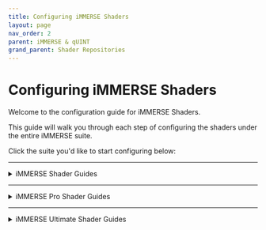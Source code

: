 ```yaml
---
title: Configuring iMMERSE Shaders
layout: page
nav_order: 2
parent: iMMERSE & qUINT
grand_parent: Shader Repositories
---
```


# Configuring iMMERSE Shaders

Welcome to the configuration guide for iMMERSE Shaders. 

This guide will walk you through each step of configuring the shaders under the entire iMMERSE suite.

Click the suite you'd like to start configuring below:

---

<details markdown="block" class="details-tree">
<summary>iMMERSE Shader Guides</summary>

This section will guide you through setting up and configuring specific shaders within the standard iMMERSE shader suite!

<details markdown="block" class="details-tree">
<summary>iMMERSE Anti Aliasing</summary>

iMMERSE Anti-Aliasing is a robust iteration of SMAA offering up to twice the performance of the original shader depending on your settings!

---

### Understanding the Basic Parameters of iMMERSE Anti Aliasing:

* **Edge Detection Type** - This parameter provides different options to the user for customizing the type of edge detection used. The best option for most scenarios is `Color edge detection (max)`.

* **Enable Predicated Thresholding** - This feature allows iMMERSE Anti Aliasing to utilize the depth buffer to better calculate edges that often get missed by the edge detection methods. It is recommended to enable this feature.

* **SMAA_USE_EXTENDED_EDGE_DETECTION** - This preprocessor for iMMERSE Anti Aliasing extends the color detection range of SMAA, allowing for increased detection of edges. The usable values are 0 and 1.

<details markdown="block" class="details-tree">
<summary>Configuring iMMERSE Anti Aliasing with Depth (Best Output)</summary>

# Configuring iMMERSE Anti Aliasing for Best Output with Depth

1. Select the option `View edges` for the parameter `Debug Output` -  This will allow you to see all of the edges that iMMERSE Anti Aliasing is able to detect, and will allow us to better see the changes that the shader is able to make!

    ![Debug Output Preview](./images/immerse/smaa_debug_edges_preview.png)

2. Select the option `Color edge detection (max)` for `Edge Detection Type` - This option is the best soltuion for getting the most amount of edges within iMMERSE Anti Aliasing.

    However, other options can be chosen if desired.

    ![Color Edge Detection(Max) Preview](./images/immerse/smaa_color_edge_detection_max_argument.png)

3. Check the option for `Enable Predicated Thresholding` - With this selected, you should notice a large decrease of edges that are being detected, this is normal, do not panic. 

    We will be configuring other parameters in order to get more of those edges back into view!

    ![Enable Predicated Thresholding Debug Output Preview](./images/immerse/smaa_debug_edges_depth_preview.png)

4. Reduce `Edge Detection Threshold` and `Depth Edge Detection Threshold` parameters to the lowest value that they can go.

    This will increase the amount of edges that you see, other parameters will be configured in order to detect more edges later on.

    ![Reducing Edge Detection Threshold and Depth Edge Detection Threshold Parameter Preview](./images/immerse/smaa_reduce_edt_and_dedt.png)

5. Reduce `Predication Threshold` as low as it can go - If you already have this set to default values, the parameter will likely not change much within your scene.

    Keep in mind that this parameter will not do anything if you do not have depth access within your game!

    ![Reducing Predication Threshold Parameter Preview](./images/immerse/smaa_reduce_pt.png)

6. Increase `Predication Strength` just enough to the point where you notice no extra changes within the scene. 

    This will increase the depth predication strength in order to grab more edges that are noticble in depth, but not by the edge detection method.

    Keep in mind that this parameter also will not do anything if you do not have depth access within your game!

    * Good `Predication Strength` value debug output:

        ![Good](./images/immerse/smaa_debug_edge_prediction_good_strength_preview.png)

    * Poor `Predication Strength` value debug output:

        ![Not Good](./images/immerse/smaa_debug_edge_prediction_bad_strength_preview.png)

7. Reduce `Predication Scale` as far as you can go without picking up noise from textures.

    * Good `Predication Scale` value debug output:

        ![Good](./images/immerse/smaa_debug_edge_pred_scale_good.png)

    * Poor `Predication Scale` value debug output:
  
        ![Not Good](./images/immerse/smaa_debug_edge_pred_scale_bad.png)

8. If performance is permitting in your game and system, max out:

    * `Max Search Steps`

    * `Max Search Steps Diagonal`

    * `Corner Rounding`

        * If performance is an issue, you can reduce these down to whatever value pleases your framerate choice.

---

From this point forward you should notice a decrease in shimmer and bright aliasing within your game. 

Please know that this will not take away all of your aliasing issues, but it can be enough to give you that extra smoothing to edges!

  * SMAA Enabled:

    ![Enabled](./images/immerse/smaa_enabled_preview.png)

  * SMAA Disabled:

    ![Disabled](./images/immerse/smaa_disabled_preview.png)


You can now disable `Debug Output` and continue to the game as usual!

</details>

---

<details markdown="block" class="details-tree">
<summary>Configuring iMMERSE Anti Aliasing without Depth</summary>

# Configuring iMMERSE Anti Aliasing for Best Output Without Depth

1. Select the option `View edges` for the parameter `Debug Output` -  This will allow you to see all of the edges that iMMERSE Anti Aliasing is able to detect, and will allow us to better see the changes that the shader is able to make!

    ![Debug Output Preview](./images/immerse/smaa_debug_edges_preview.png)

2. Select the option `Color edge detection (max)` for `Edge Detection Type` - This option is the best soltuion for getting the most amount of edges within iMMERSE Anti Aliasing.

    However, other options can be chosen if desired.

    ![Color Edge Detection(Max) Preview](./images/immerse/smaa_color_edge_detection_max_argument.png)

3. Reduce `Edge Detection Threshold` as far as you can go without picking up too many edges within textures.

    Some are fine, but you do not want a whole lot:

    * Good `Predication Scale` value debug output:

        ![Good](./images/immerse/smaa_debug_edge_detect_thresh_good.png)

    * Poor `Predication Scale` value debug output:
        
        ![Not Good](./images/immerse/smaa_debug_edge_detect_thresh_bad.png)

4. Enable `SMAA_USE_EXTENDED_EDGE_DETECTION` if desired.

    In theory this should allow iMMERSE Anti Aliasisng to provide better results for edges - however, in practice, the change is not always visable off the bat.

    ![SMAA USE EXTENDED EDGE DETECTION Argument Preview](./images/immerse/smaa_use_edge_extended_preview.png)

5. If performance is permitting in your game and system, max out:

    * `Max Search Steps`

    * `Max Search Steps Diagonal`

    * `Corner Rounding`

        * If performance is an issue, you can reduce these down to whatever value pleases your framerate choice.

---

From this point forward you should notice a decrease in shimmer and bright aliasing within your game. 

Please know that this method is not as good as the method with depth detection - however, it might be enough to satisfy your desire to elimite those shimmers!

  * SMAA Enabled:

  ![Enabled](./images/immerse/smaa_no_depth_enabled.png)

  * SMAA Disabled:

  ![Disabled](./images/immerse/smaa_no_depth_disabled.png)

---

You can now disable `Debug Output` and continue to the game as usual!

</details>

</details>

</details>

---

<details markdown="block" class="details-tree">
<summary>iMMERSE Pro Shader Guides</summary>

This section will guide you through setting up and configuring specific shaders within the iMMERSE Pro shader suite!

<details markdown="block" class="details-tree">
<summary>iMMERSE Pro Clarity</summary>

Clarity is a shader that allows you to enhance texture and image details by adjusting the image's local contrast.

This allows you to add a soft glow or sharp, gritty textures to your game without the standard issues of haloing or noise.

Below is our guide on how to utilize Clarity to your advantage, and what you should look out for in order to get the best image possible!

<details markdown="block" class="details-tree">
<summary>Adding Details | No Depth Separation</summary>

Since Clarity is a local contrasting sharpener, you can easily get more perceived quality or "Clarity" out of your game's textures. 

This guide will go over how to do so without destroying your image altogether without using depth separation!

---

### Step 1: Enable the Shader

* Simply check the shader `iMMERSE Pro Clarity [MartysMods_CLARITY.fx]` in the `Home` tab of ReShade.

    ![Check Clarity Shader](./images/immerse/immerse_clarity_enable.png)

* This will activate Clarity and give you the arguments at the bottom to change.

    ![Show User Clarity Options with Defaults](./images/immerse/show_user_clarity_arguments.png)

---

### Step 2: Configure `Texture Intensity` for Increased Perception and Clarity

To configure `Texture Intensity` for increased perception and clarity in the scene, move the slider to the right.

This does not take much.<br>
You will notice that textures end up popping out more, and the contrast of the overall scene will increase.

However, do not go extremely overboard with this effect, as it can damage the game author's original envision for the game!

* Example of the base game:

    ![Clarity Texture Intensity Base Game Image](./images/immerse/clarity_base_game_image.png)

* Example of a properly configured `Texture Intensity`:

    ![Clarity Texture Intensity Properly Configured](./images/immerse/clarity_properly_configured.png)

* Example of a poorly configured `Texture Intensity`:

    ![Clarity Texture Intensity Poorly Configured](./images/immerse/clarity_poorly_configured.png)

Once you have configured this argument to your liking, you might notice that the scene is slightly darker than it should be - this is where `Local Contrast Intensity` will come into play!

---

### Step 3: Configure `Local Contrast Intensity` to Remove Some Contrast

In order to remove some contrast from the image, while still keeping the benefits that iMMERSE Pro Clarity has to offer, you can configure the `Local Contrast Intensity` argument!

This argument is touchy, so it only needs a little bit.

You are going to want to match the original game world's contrast with this, so that when you flick iMMERSE Pro Clarty on and off, you would see no difference in the white and black points!

Moving this slider to the right, will increase the local contrast intensity giving the image a brighter feeling, while moving it to the left and give you a darker feel.

* Example of the base game:

    ![Clarity Local Contrast Base Game Image](./images/immerse/clarity_base_game_image.png)

* Example of a properly configured `Local Contrast Intensity`:

    ![Clarity Local Contrast Properly Configured](./images/immerse/clarity_properly_configured.png)

* Example of a poorly configured `Local Contrast Intensity`:

    ![Clarity Local Contrast Poorly Configured](./images/immerse/clarity_local_contrast_poorly_configured.png)

If you get results that are close to the original game, with the added benefits of increased texture resolve/quality - you have set up Clarity without any depth separation properly!

</details>

</details>

</details>

---

<details markdown="block" class="details-tree">
<summary>iMMERSE Ultimate Shader Guides</summary>

Stay tuned for iMMERSE Ultimate Shaders - coming soon!

</details>

